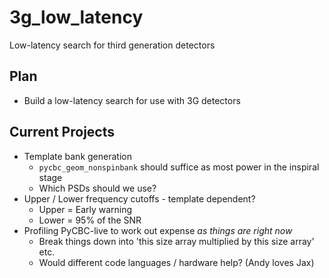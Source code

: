 # 3g_low_latency
Low-latency search for third generation detectors

## Plan
- Build a low-latency search for use with 3G detectors

## Current Projects
 - Template bank generation
    - `pycbc_geom_nonspinbank` should suffice as most power in the inspiral stage
    - Which PSDs should we use?
 - Upper / Lower frequency cutoffs - template dependent?
    - Upper = Early warning
    - Lower = 95% of the SNR
 - Profiling PyCBC-live to work out expense _as things are right now_
    - Break things down into 'this size array multiplied by this size array' etc.
    - Would different code languages / hardware help? (Andy loves Jax)
